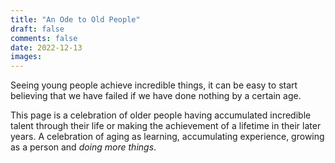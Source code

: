 ```yaml
---
title: "An Ode to Old People"
draft: false
comments: false
date: 2022-12-13
images:
---
```


Seeing young people achieve incredible things, it can be easy to start believing that we have failed if we have done nothing by a certain age.

This page is a celebration of older people having accumulated incredible talent through their life or making the achievement of a lifetime in their later years.
A celebration of aging as learning, accumulating experience, growing as a person and *doing more things*.
